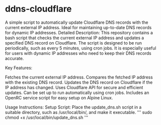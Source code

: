 # ddns-cloudflare
A simple script to automatically update Cloudflare DNS records with the current external IP address. Ideal for maintaining up-to-date DNS records for dynamic IP addresses.
Detailed Description:
This repository contains a bash script that checks the current external IP address and updates a specified DNS record on Cloudflare. The script is designed to be run periodically, such as every 5 minutes, using cron jobs. It is especially useful for users with dynamic IP addresses who need to keep their DNS records accurate.

Key Features:

Fetches the current external IP address.
Compares the fetched IP address with the existing DNS record.
Updates the DNS record on Cloudflare if the IP address has changed.
Uses Cloudflare API for secure and efficient updates.
Can be set up to run automatically using cron jobs.
Includes an OpenRC service script for easy setup on Alpine Linux.

Usage Instructions:
Setup Script: Place the update_dns.sh script in a suitable directory, such as /usr/local/bin/, and make it executable.
'''
sudo chmod +x /usr/local/bin/update_dns.sh
'''

